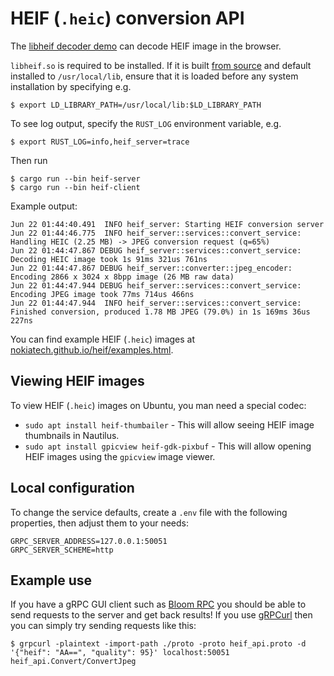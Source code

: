 # HEIF (`.heic`) conversion API

The [libheif decoder demo] can decode HEIF image in the browser.

`libheif.so` is required to be installed. If it is built [from source](https://github.com/strukturag/libheif) 
and default installed to `/usr/local/lib`, ensure that it is loaded before any system installation by specifying e.g.

```console
$ export LD_LIBRARY_PATH=/usr/local/lib:$LD_LIBRARY_PATH
```

To see log output, specify the `RUST_LOG` environment variable, e.g.

```console
$ export RUST_LOG=info,heif_server=trace
```

Then run

```console
$ cargo run --bin heif-server
$ cargo run --bin heif-client
```

Example output:

```
Jun 22 01:44:40.491  INFO heif_server: Starting HEIF conversion server
Jun 22 01:44:46.775  INFO heif_server::services::convert_service: Handling HEIC (2.25 MB) -> JPEG conversion request (q=65%)
Jun 22 01:44:47.867 DEBUG heif_server::services::convert_service: Decoding HEIC image took 1s 91ms 321us 761ns
Jun 22 01:44:47.867 DEBUG heif_server::converter::jpeg_encoder: Encoding 2866 x 3024 x 8bpp image (26 MB raw data)
Jun 22 01:44:47.944 DEBUG heif_server::services::convert_service: Encoding JPEG image took 77ms 714us 466ns
Jun 22 01:44:47.944  INFO heif_server::services::convert_service: Finished conversion, produced 1.78 MB JPEG (79.0%) in 1s 169ms 36us 227ns
```

You can find example HEIF (`.heic`) images at [nokiatech.github.io/heif/examples.html](http://nokiatech.github.io/heif/examples.html).

## Viewing HEIF images

To view HEIF (`.heic`) images on Ubuntu, you man need a special codec:

- `sudo apt install heif-thumbailer` - This will allow seeing HEIF image thumbnails in Nautilus.
- `sudo apt install gpicview heif-gdk-pixbuf` - This will allow opening HEIF images
 using the `gpicview` image viewer.

## Local configuration

To change the service defaults, create a `.env` file with the following properties,
then adjust them to your needs:

```env
GRPC_SERVER_ADDRESS=127.0.0.1:50051
GRPC_SERVER_SCHEME=http
```

## Example use

If you have a gRPC GUI client such as [Bloom RPC] you should be able to send requests to the server and get back results!
If you use [gRPCurl] then you can simply try sending requests like this:

```console
$ grpcurl -plaintext -import-path ./proto -proto heif_api.proto -d '{"heif": "AA==", "quality": 95}' localhost:50051 heif_api.Convert/ConvertJpeg
```

[libheif decoder demo]: https://strukturag.github.io/libheif/
[Bloom RPC]: https://github.com/uw-labs/bloomrpc
[gRPCurl]: https://github.com/fullstorydev/grpcurl
